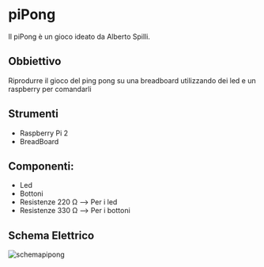 # piPong
Il piPong è un gioco ideato da Alberto Spilli.

## Obbiettivo
Riprodurre il gioco del ping pong su una breadboard utilizzando dei led e un raspberry per comandarli

## Strumenti
  - Raspberry Pi 2
  - BreadBoard

## Componenti:
  - Led
  - Bottoni
  - Resistenze 220 Ω --> Per i led
  - Resistenze 330 Ω --> Per i bottoni
  
## Schema Elettrico
![schemapipong](https://cloud.githubusercontent.com/assets/24460427/23797310/8d9b2920-059f-11e7-959e-2afce00323d8.png)
